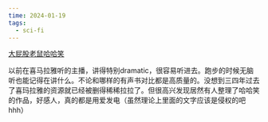 ```yaml
---
time: 2024-01-19
tags:
  - sci-fi
---
```

[大屁股老鼠哈哈笑](https://www.hhx.xyz)

以前在喜马拉雅听的主播，讲得特别dramatic，很容易听进去。跑步的时候无脑听也能记得在讲什么。不论和哪样的有声书对比都是高质量的。没想到三四年过去了喜玛拉雅的资源就已经被删得稀稀拉拉了。但很高兴发现居然有人整理了哈哈笑的作品，好感人，真的都是用爱发电（虽然理论上里面的文字应该是侵权的吧hhh）
